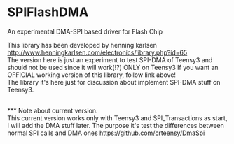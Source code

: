 SPIFlashDMA
===========

An experimental DMA-SPI based driver for Flash Chip

This library has been developed by henning karlsen <br>
http://www.henningkarlsen.com/electronics/library.php?id=65<br>
The version here is just an experiment to test SPI-DMA of Teensy3 and should not be used since it will work(!?) ONLY on Teensy3
If you want an OFFICIAL working version of this library, follow link above!<br>
The library it's here just for discussion about implement SPI-DMA stuff on Teensy3.<br><br>

*** Note about current version.<br>
This current version works only with Teensy3 and SPI_Transactions as start, I will add the DMA stuff later. The purpose it's test the differences between normal SPI calls and DMA ones https://github.com/crteensy/DmaSpi
